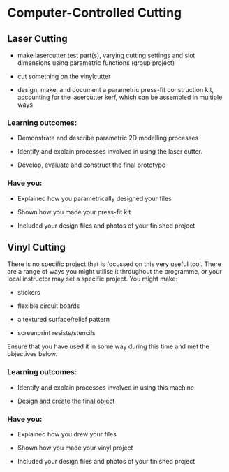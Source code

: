 # Computer-Controlled Cutting

## Laser Cutting
   
* make lasercutter test part(s), varying cutting settings and slot dimensions using parametric functions (group project) 

* cut something on the vinylcutter
* design, make, and document a parametric press-fit construction kit, accounting for the lasercutter kerf, which can be assembled in multiple ways

### Learning outcomes:
* Demonstrate and describe parametric 2D modelling processes

* Identify and explain processes involved in using the laser cutter.

* Develop, evaluate and construct the final prototype

### Have you:
* Explained how you parametrically designed your files

* Shown how you made your press-fit kit

* Included your design files and photos of your finished project


## Vinyl Cutting
There is no specific project that is focussed on this very useful tool. There are a range of ways you might utilise it throughout the programme, or your local instructor may set a specific project. You might make:

* stickers

* flexible circuit boards

* a textured surface/relief pattern

* screenprint resists/stencils

Ensure that you have used it in some way during this time and met the objectives below.

### Learning outcomes:
* Identify and explain processes involved in using this machine.

* Design and create the final object

### Have you:
* Explained how you drew your files

* Shown how you made your vinyl project

* Included your design files and photos of your finished project
